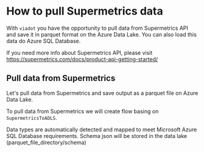 # How to pull Supermetrics data

With `viadot` you have the opportunity to pull data from Supermetrics API and save it in parquet format on the Azure Data Lake. You can also load this data do Azure SQL Database.

If you need more info about Supermetrics API, please visit https://supermetrics.com/docs/product-api-getting-started/

## Pull data from Supermetrics

Let's pull data from Supermetrics and save output as a parquet file on Azure Data Lake.

To pull data from Supermetrics we will create flow basing on `SupermetricsToADLS`.

Data types are automatically detected and mapped to meet Microsoft Azure SQL Database requirements. Schema json will be stored in the data lake (parquet_file_directory/schema)
